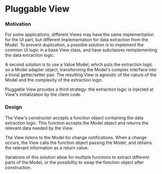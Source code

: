 # Pluggable View

### Motivation

For some applications, different Views may have the same implementation for 
the UI part, but different implementation for data extraction from the Model.
To prevent duplication, a possible solution is to implement the common UI logic in a base View class, and have subclasses reimplementing the data extraction
logic.

A second solution is to use a Value Model, which puts the extraction logic
on a Model adapter object, transforming the Model's complex interface into 
a trivial getter/setter pair. The resulting View is agnostic of the nature 
of the Model and the complexity of the extraction logic.

Pluggable View provides a third strategy: the extraction logic is injected at
View's initialization by the client code. 

### Design

The View's constructor accepts a function object containing the data 
extraction logic. This function accepts the Model object and returns
the relevant data needed by the View.

The View listens to the Model for change notifications. When a change occurs,
the View calls the function object passing the Model, and obtains the relevant
information as a return value.

Variations of this solution allow for multiple functions to extract different parts of the Model, or the possibility to swap the function object after construction.
